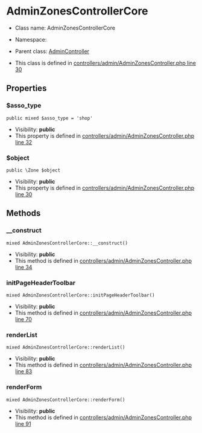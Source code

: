 AdminZonesControllerCore
===============






* Class name: AdminZonesControllerCore
* Namespace: 
* Parent class: [AdminController](AdminControllerCore)

* This class is defined in [controllers/admin/AdminZonesController.php line 30](https://github.com/PrestaShop/PrestaShop/blob/1.6.1.1/controllers/admin/AdminZonesController.php#30)





Properties
----------


### $asso_type

    public mixed $asso_type = 'shop'





* Visibility: **public**
* This property is defined in [controllers/admin/AdminZonesController.php line 32](https://github.com/PrestaShop/PrestaShop/blob/1.6.1.1/controllers/admin/AdminZonesController.php#32)


### $object

    public \Zone $object





* Visibility: **public**
* This property is defined in [controllers/admin/AdminZonesController.php line 30](https://github.com/PrestaShop/PrestaShop/blob/1.6.1.1/controllers/admin/AdminZonesController.php#30)


Methods
-------


### __construct

    mixed AdminZonesControllerCore::__construct()





* Visibility: **public**
* This method is defined in [controllers/admin/AdminZonesController.php line 34](https://github.com/PrestaShop/PrestaShop/blob/1.6.1.1/controllers/admin/AdminZonesController.php#34)




### initPageHeaderToolbar

    mixed AdminZonesControllerCore::initPageHeaderToolbar()





* Visibility: **public**
* This method is defined in [controllers/admin/AdminZonesController.php line 70](https://github.com/PrestaShop/PrestaShop/blob/1.6.1.1/controllers/admin/AdminZonesController.php#70)




### renderList

    mixed AdminZonesControllerCore::renderList()





* Visibility: **public**
* This method is defined in [controllers/admin/AdminZonesController.php line 83](https://github.com/PrestaShop/PrestaShop/blob/1.6.1.1/controllers/admin/AdminZonesController.php#83)




### renderForm

    mixed AdminZonesControllerCore::renderForm()





* Visibility: **public**
* This method is defined in [controllers/admin/AdminZonesController.php line 91](https://github.com/PrestaShop/PrestaShop/blob/1.6.1.1/controllers/admin/AdminZonesController.php#91)



